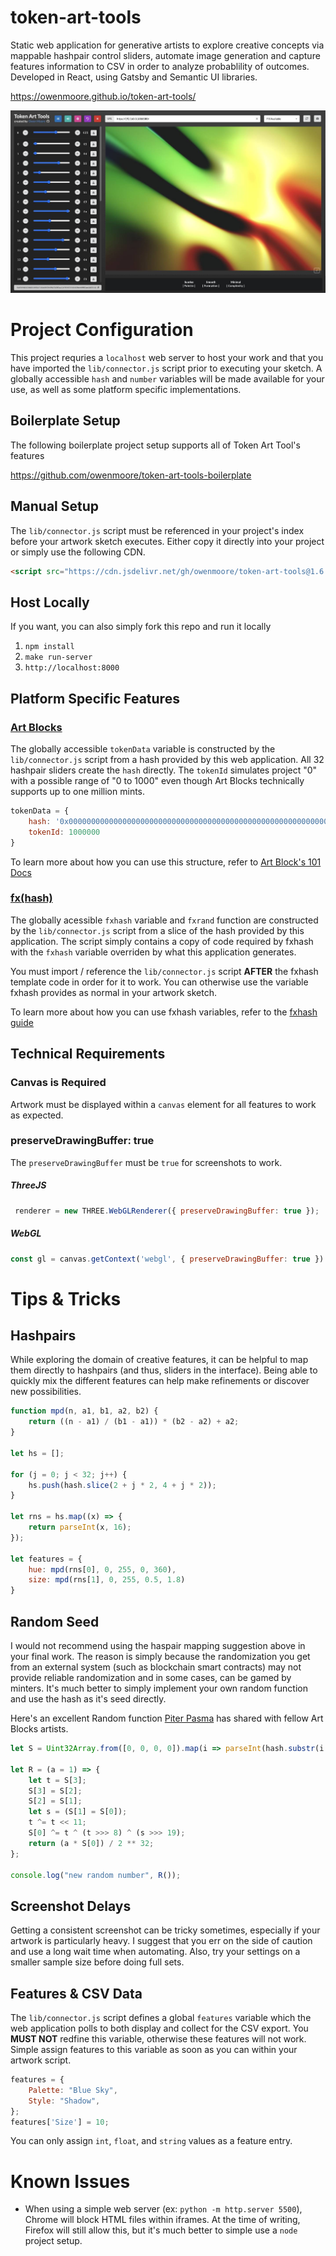 # token-art-tools
Static web application for generative artists to explore creative concepts via mappable hashpair control sliders, automate image generation and capture features information to CSV in order to analyze probablility of outcomes. Developed in React, using Gatsby and Semantic UI libraries.

https://owenmoore.github.io/token-art-tools/

![screenshot](assets/preview.jpg)

# Project Configuration

This project requries a `localhost` web server to host your work and that you have imported the `lib/connector.js` script prior to executing your sketch. A globally accessible `hash` and `number` variables will be made available for your use, as well as some platform specific implementations.

## Boilerplate Setup

The following boilerplate project setup supports all of Token Art Tool's features

https://github.com/owenmoore/token-art-tools-boilerplate

## Manual Setup

The `lib/connector.js` script must be referenced in your project's index before your artwork sketch executes. Either copy it directly into your project or simply use the following CDN.

```html
<script src="https://cdn.jsdelivr.net/gh/owenmoore/token-art-tools@1.6.1/lib/connector.js"></script>
```

## Host Locally

If you want, you can also simply fork this repo and run it locally

1. `npm install`
2. `make run-server`
3. `http://localhost:8000`

## Platform Specific Features

### [Art Blocks](https://www.artblocks.io)

The globally accessible `tokenData` variable is constructed by the `lib/connector.js` script from a hash provided by this web application. All 32 hashpair sliders create the `hash` directly. The `tokenId` simulates project "0" with a possible range of "0 to 1000" even though Art Blocks technically supports up to one million mints.

```js
tokenData = {
    hash: '0x0000000000000000000000000000000000000000000000000000000000000000',
    tokenId: 1000000
}
```

To learn more about how you can use this structure, refer to [Art Block's 101 Docs](https://docs.artblocks.io/creator-docs/creator-onboarding/readme/)


### [fx(hash)](https://www.fxhash.xyz)

The globally acessible `fxhash` variable and `fxrand` function are constructed by the `lib/connector.js` script from a slice of the hash provided by this application. The script simply contains a copy of code required by fxhash with the `fxhash` variable overriden by what this application generates.

You must import / reference the `lib/connector.js` script **AFTER** the fxhash template code in order for it to work. You can otherwise use the variable fxhash provides as normal in your artwork sketch.

To learn more about how you can use fxhash variables, refer to the [fxhash guide](https://www.fxhash.xyz/doc/artist/guide-publish-generative-token)


## Technical Requirements

### Canvas is Required

Artwork must be displayed within a `canvas` element for all features to work as expected.

### preserveDrawingBuffer: true

The `preserveDrawingBuffer` must be `true` for screenshots to work.

##### ThreeJS

```javascript
 renderer = new THREE.WebGLRenderer({ preserveDrawingBuffer: true });

```

##### WebGL

```javascript
const gl = canvas.getContext('webgl', { preserveDrawingBuffer: true })
```

# Tips & Tricks

## Hashpairs

While exploring the domain of creative features, it can be helpful to map them directly to hashpairs (and thus, sliders in the interface). Being able to quickly mix the different features can help make refinements or discover new possibilities.

```js
function mpd(n, a1, b1, a2, b2) {
    return ((n - a1) / (b1 - a1)) * (b2 - a2) + a2;
}

let hs = [];

for (j = 0; j < 32; j++) {
    hs.push(hash.slice(2 + j * 2, 4 + j * 2));
}

let rns = hs.map((x) => {
    return parseInt(x, 16);
});

let features = {
    hue: mpd(rns[0], 0, 255, 0, 360),
    size: mpd(rns[1], 0, 255, 0.5, 1.8)
}
```

## Random Seed

I would not recommend using the haspair mapping suggestion above in your final work. The reason is simply because the randomization you get from an external system (such as blockchain smart contracts) may not provide reliable randomization and in some cases, can be gamed by minters. It's much better to simply implement your own random function and use the hash as it's seed directly.

Here's an excellent Random function [Piter Pasma](https://twitter.com/piterpasma) has shared with fellow Art Blocks artists.

```js
let S = Uint32Array.from([0, 0, 0, 0]).map(i => parseInt(hash.substr(i * 8 + 5, 8), 16));

let R = (a = 1) => {
    let t = S[3];
    S[3] = S[2];
    S[2] = S[1];
    let s = (S[1] = S[0]);
    t ^= t << 11;
    S[0] ^= t ^ (t >>> 8) ^ (s >>> 19);
    return (a * S[0]) / 2 ** 32;
};

console.log("new random number", R());
```

## Screenshot Delays

Getting a consistent screenshot can be tricky sometimes, especially if your artwork is particularly heavy. I suggest that you err on the side of caution and use a long wait time when automating. Also, try your settings on a smaller sample size before doing full sets.

## Features & CSV Data

The `lib/connector.js` script defines a global `features` variable which the web application polls to both display and collect for the CSV export. You **MUST NOT** redfine this variable, otherwise these features will not work. Simple assign features to this variable as soon as you can within your artwork script.

```js
features = {
    Palette: "Blue Sky",
    Style: "Shadow",
};
features['Size'] = 10;
```

You can only assign `int`, `float`, and `string` values as a feature entry.

# Known Issues

- When using a simple web server (ex: `python -m http.server 5500`), Chrome will block HTML files within iframes. At the time of writing, Firefox will still allow this, but it's much better to simple use a `node` project setup.